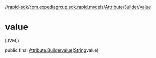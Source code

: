 //[rapid-sdk](../../../../index.md)/[com.expediagroup.sdk.rapid.models](../../index.md)/[Attribute](../index.md)/[Builder](index.md)/[value](value.md)

# value

[JVM]\

public final [Attribute.Builder](index.md)[value](value.md)([String](https://docs.oracle.com/javase/8/docs/api/java/lang/String.html)value)
